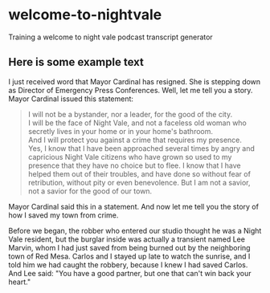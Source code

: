 # welcome-to-nightvale
Training a welcome to night vale podcast transcript generator

## Here is some example text

I just received word that Mayor Cardinal has resigned. She is stepping down as Director of Emergency Press Conferences. Well, let me tell you a story. 
Mayor Cardinal issued this statement:

>I will not be a bystander, nor a leader, for the good of the city.\
>I will be the face of Night Vale, and not a faceless old woman who secretly lives in your home or in your home's bathroom. \
>And I will protect you against a crime that requires my presence. \
>Yes, I know that I have been approached several times by angry and capricious Night Vale citizens who have grown so used to my presence that they have no choice but to flee. I know that I have helped them out of their troubles, and have done so without fear of retribution, without pity or even benevolence. But I am not a savior, not a savior for the good of our town.

Mayor Cardinal said this in a statement. And now let me tell you the story of how I saved my town from crime.

Before we began, the robber who entered our studio thought he was a Night Vale resident, but the burglar inside was actually a transient named Lee Marvin, whom I had just saved from being burned out by the neighboring town of Red Mesa. Carlos and I stayed up late to watch the sunrise, and I told him we had caught the robbery, because I knew I had saved Carlos. And Lee said: "You have a good partner, but one that can't win back your heart."

